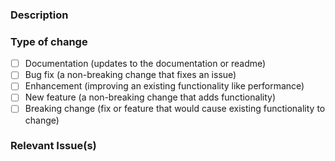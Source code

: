 <!--- PR title should follow conventional commits (https://conventionalcommits.org) -->

### Description

<!-- Describe your changes in detail -->
<!-- What changes have been made -->

### Type of change

<!-- What types of changes does your code introduce? Put an `x` in all the boxes that apply. -->

- [ ] Documentation (updates to the documentation or readme)
- [ ] Bug fix (a non-breaking change that fixes an issue)
- [ ] Enhancement (improving an existing functionality like performance)
- [ ] New feature (a non-breaking change that adds functionality)
- [ ] Breaking change (fix or feature that would cause existing functionality to change)

### Relevant Issue(s)

<!-- If it resolves an open issue, please link to the issue here. For example "Resolves #1337" -->
